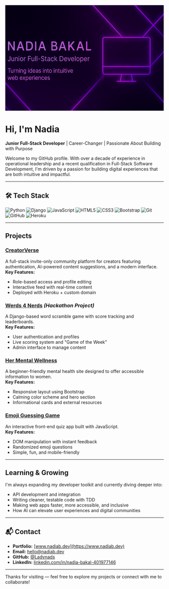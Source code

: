 <img src="https://github.com/Ladynads/Ladynads/blob/main/nadia_banner.png" alt="Nadia Bakal - Junior Full-Stack Developer" width="100%" style="max-height: 350px; object-fit: cover;">



# Hi, I'm Nadia

**Junior Full-Stack Developer** | Career-Changer | Passionate About Building with Purpose

Welcome to my GitHub profile. With over a decade of experience in operational leadership and a recent qualification in Full-Stack Software Development, I'm driven by a passion for building digital experiences that are both intuitive and impactful.

---

## 🛠️ Tech Stack

![Python](https://img.shields.io/badge/Python-3776AB?style=for-the-badge&logo=python&logoColor=white)
![Django](https://img.shields.io/badge/Django-092E20?style=for-the-badge&logo=django&logoColor=white)
![JavaScript](https://img.shields.io/badge/JavaScript-F7DF1E?style=for-the-badge&logo=javascript&logoColor=black)
![HTML5](https://img.shields.io/badge/HTML5-E34F26?style=for-the-badge&logo=html5&logoColor=white)
![CSS3](https://img.shields.io/badge/CSS3-1572B6?style=for-the-badge&logo=css3&logoColor=white)
![Bootstrap](https://img.shields.io/badge/Bootstrap-563D7C?style=for-the-badge&logo=bootstrap&logoColor=white)
![Git](https://img.shields.io/badge/Git-F05032?style=for-the-badge&logo=git&logoColor=white)
![GitHub](https://img.shields.io/badge/GitHub-181717?style=for-the-badge&logo=github&logoColor=white)
![Heroku](https://img.shields.io/badge/Heroku-430098?style=for-the-badge&logo=heroku&logoColor=white)

---

## Projects

### [CreatorVerse](https://github.com/Ladynads/creaverse)  
A full-stack invite-only community platform for creators featuring authentication, AI-powered content suggestions, and a modern interface.  
**Key Features:**
- Role-based access and profile editing  
- Interactive feed with real-time content  
- Deployed with Heroku + custom domain  

### [Werds 4 Nerds](https://github.com/YOUR_TEAM_REPO_LINK) *(Hackathon Project)*  
A Django-based word scramble game with score tracking and leaderboards.  
**Key Features:**
- User authentication and profiles  
- Live scoring system and "Game of the Week"  
- Admin interface to manage content  

### [Her Mental Wellness](https://github.com/Ladynads/her-mental-wellness)  
A beginner-friendly mental health site designed to offer accessible information to women.  
**Key Features:**
- Responsive layout using Bootstrap  
- Calming color scheme and hero section  
- Informational cards and external resources  

### [Emoji Guessing Game](https://github.com/Ladynads/emoji-quiz)  
An interactive front-end quiz app built with JavaScript.  
**Key Features:**
- DOM manipulation with instant feedback  
- Randomized emoji questions  
- Simple, fun, and mobile-friendly  

---

## Learning & Growing

I'm always expanding my developer toolkit and currently diving deeper into:

- API development and integration  
- Writing cleaner, testable code with TDD  
- Making web apps faster, more accessible, and inclusive  
- How AI can elevate user experiences and digital communities

---

## 📬 Contact

- **Portfolio:** [www.nadiab.dev](https://www.nadiab.dev)  
- **Email:** hello@nadiab.dev  
- **GitHub:** [@Ladynads](https://github.com/Ladynads)  
- **LinkedIn:** [linkedin.com/in/nadia-bakal-401977146](https://www.linkedin.com/in/nadia-bakal-401977146/)

---

Thanks for visiting — feel free to explore my projects or connect with me to collaborate!


